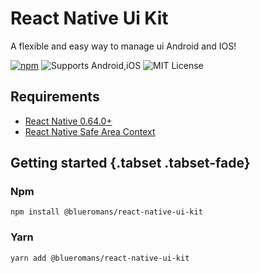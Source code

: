 # React Native Ui Kit

A flexible and easy way to manage ui Android and IOS!

[![npm](https://img.shields.io/npm/v/@blueromans/react-native-ui-kit)](https://www.npmjs.com/package/@blueromans/react-native-ui-kit) ![Supports Android,iOS](https://img.shields.io/badge/platforms-android%20%7C%20ios-lightgrey.svg) ![MIT License](https://img.shields.io/npm/l/@blueromans/react-native-ui-kit.svg)

## Requirements

- [React Native 0.64.0+](https://reactnative.dev)
- [React Native Safe Area Context](https://www.npmjs.com/package/@blueromans/react-native-ui-kit)

## Getting started {.tabset .tabset-fade}

### Npm

```
npm install @blueromans/react-native-ui-kit
```

### Yarn

```
yarn add @blueromans/react-native-ui-kit
```

##
